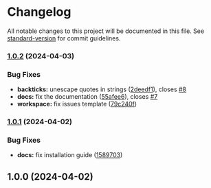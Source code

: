 # Changelog

All notable changes to this project will be documented in this file. See [standard-version](https://github.com/conventional-changelog/standard-version) for commit guidelines.

### [1.0.2](https://github.com/taiga-family/prettier-plugins/compare/v1.0.1...v1.0.2) (2024-04-03)


### Bug Fixes

* **backticks:** unescape quotes in strings ([2deedf1](https://github.com/taiga-family/prettier-plugins/commit/2deedf1726c1605d6d5e7cc99d020d2af72d0aca)), closes [#8](https://github.com/taiga-family/prettier-plugins/issues/8)
* **docs:** fix the documentation ([55afee6](https://github.com/taiga-family/prettier-plugins/commit/55afee6cd0577a1b9166343f977a24ffc9f18982)), closes [#7](https://github.com/taiga-family/prettier-plugins/issues/7)
* **workspace:** fix issues template ([79c240f](https://github.com/taiga-family/prettier-plugins/commit/79c240f907cda1c54c31acb5b0fe40d4396a90c9))

### [1.0.1](https://github.com/taiga-family/prettier-plugins/compare/v1.0.0...v1.0.1) (2024-04-02)


### Bug Fixes

* **docs:** fix installation guide ([1589703](https://github.com/taiga-family/prettier-plugins/commit/1589703c67dde16827bb8bd1d4c7aeca61b0b4a7))

## 1.0.0 (2024-04-02)
